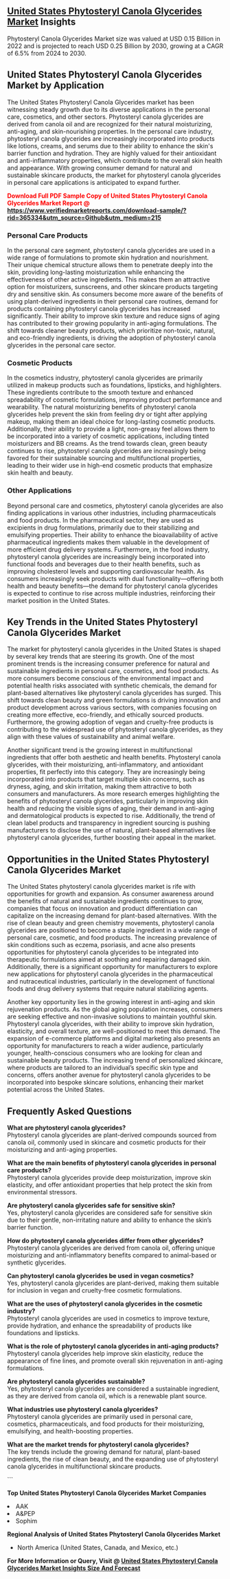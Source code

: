 <h2><a href="https://www.verifiedmarketreports.com/download-sample/?rid=365334&amp;utm_source=Github&amp;utm_medium=215" target="_blank">United States Phytosteryl Canola Glycerides Market</a> Insights</h2><p>Phytosteryl Canola Glycerides Market size was valued at USD 0.15 Billion in 2022 and is projected to reach USD 0.25 Billion by 2030, growing at a CAGR of 6.5% from 2024 to 2030.</p><p><h2>United States Phytosteryl Canola Glycerides Market by Application</h2><p>The United States Phytosteryl Canola Glycerides market has been witnessing steady growth due to its diverse applications in the personal care, cosmetics, and other sectors. Phytosteryl canola glycerides are derived from canola oil and are recognized for their natural moisturizing, anti-aging, and skin-nourishing properties. In the personal care industry, phytosteryl canola glycerides are increasingly incorporated into products like lotions, creams, and serums due to their ability to enhance the skin's barrier function and hydration. They are highly valued for their antioxidant and anti-inflammatory properties, which contribute to the overall skin health and appearance. With growing consumer demand for natural and sustainable skincare products, the market for phytosteryl canola glycerides in personal care applications is anticipated to expand further. <strong><p><span class=""><span style="color: #ff0000;"><strong>Download Full PDF Sample Copy of United States Phytosteryl Canola Glycerides Market Report</strong> @ </span><a href="https://www.verifiedmarketreports.com/download-sample/?rid=365334&amp;utm_source=Github&amp;utm_medium=215" target="_blank">https://www.verifiedmarketreports.com/download-sample/?rid=365334&amp;utm_source=Github&amp;utm_medium=215</a></span></p></strong></p><h3>Personal Care Products</h3><p>In the personal care segment, phytosteryl canola glycerides are used in a wide range of formulations to promote skin hydration and nourishment. Their unique chemical structure allows them to penetrate deeply into the skin, providing long-lasting moisturization while enhancing the effectiveness of other active ingredients. This makes them an attractive option for moisturizers, sunscreens, and other skincare products targeting dry and sensitive skin. As consumers become more aware of the benefits of using plant-derived ingredients in their personal care routines, demand for products containing phytosteryl canola glycerides has increased significantly. Their ability to improve skin texture and reduce signs of aging has contributed to their growing popularity in anti-aging formulations. The shift towards cleaner beauty products, which prioritize non-toxic, natural, and eco-friendly ingredients, is driving the adoption of phytosteryl canola glycerides in the personal care sector.</p><h3>Cosmetic Products</h3><p>In the cosmetics industry, phytosteryl canola glycerides are primarily utilized in makeup products such as foundations, lipsticks, and highlighters. These ingredients contribute to the smooth texture and enhanced spreadability of cosmetic formulations, improving product performance and wearability. The natural moisturizing benefits of phytosteryl canola glycerides help prevent the skin from feeling dry or tight after applying makeup, making them an ideal choice for long-lasting cosmetic products. Additionally, their ability to provide a light, non-greasy feel allows them to be incorporated into a variety of cosmetic applications, including tinted moisturizers and BB creams. As the trend towards clean, green beauty continues to rise, phytosteryl canola glycerides are increasingly being favored for their sustainable sourcing and multifunctional properties, leading to their wider use in high-end cosmetic products that emphasize skin health and beauty.</p><h3>Other Applications</h3><p>Beyond personal care and cosmetics, phytosteryl canola glycerides are also finding applications in various other industries, including pharmaceuticals and food products. In the pharmaceutical sector, they are used as excipients in drug formulations, primarily due to their stabilizing and emulsifying properties. Their ability to enhance the bioavailability of active pharmaceutical ingredients makes them valuable in the development of more efficient drug delivery systems. Furthermore, in the food industry, phytosteryl canola glycerides are increasingly being incorporated into functional foods and beverages due to their health benefits, such as improving cholesterol levels and supporting cardiovascular health. As consumers increasingly seek products with dual functionality—offering both health and beauty benefits—the demand for phytosteryl canola glycerides is expected to continue to rise across multiple industries, reinforcing their market position in the United States.</p><h2>Key Trends in the United States Phytosteryl Canola Glycerides Market</h2><p>The market for phytosteryl canola glycerides in the United States is shaped by several key trends that are steering its growth. One of the most prominent trends is the increasing consumer preference for natural and sustainable ingredients in personal care, cosmetics, and food products. As more consumers become conscious of the environmental impact and potential health risks associated with synthetic chemicals, the demand for plant-based alternatives like phytosteryl canola glycerides has surged. This shift towards clean beauty and green formulations is driving innovation and product development across various sectors, with companies focusing on creating more effective, eco-friendly, and ethically sourced products. Furthermore, the growing adoption of vegan and cruelty-free products is contributing to the widespread use of phytosteryl canola glycerides, as they align with these values of sustainability and animal welfare.</p><p>Another significant trend is the growing interest in multifunctional ingredients that offer both aesthetic and health benefits. Phytosteryl canola glycerides, with their moisturizing, anti-inflammatory, and antioxidant properties, fit perfectly into this category. They are increasingly being incorporated into products that target multiple skin concerns, such as dryness, aging, and skin irritation, making them attractive to both consumers and manufacturers. As more research emerges highlighting the benefits of phytosteryl canola glycerides, particularly in improving skin health and reducing the visible signs of aging, their demand in anti-aging and dermatological products is expected to rise. Additionally, the trend of clean label products and transparency in ingredient sourcing is pushing manufacturers to disclose the use of natural, plant-based alternatives like phytosteryl canola glycerides, further boosting their appeal in the market.</p><h2>Opportunities in the United States Phytosteryl Canola Glycerides Market</h2><p>The United States phytosteryl canola glycerides market is rife with opportunities for growth and expansion. As consumer awareness around the benefits of natural and sustainable ingredients continues to grow, companies that focus on innovation and product differentiation can capitalize on the increasing demand for plant-based alternatives. With the rise of clean beauty and green chemistry movements, phytosteryl canola glycerides are positioned to become a staple ingredient in a wide range of personal care, cosmetic, and food products. The increasing prevalence of skin conditions such as eczema, psoriasis, and acne also presents opportunities for phytosteryl canola glycerides to be integrated into therapeutic formulations aimed at soothing and repairing damaged skin. Additionally, there is a significant opportunity for manufacturers to explore new applications for phytosteryl canola glycerides in the pharmaceutical and nutraceutical industries, particularly in the development of functional foods and drug delivery systems that require natural stabilizing agents.</p><p>Another key opportunity lies in the growing interest in anti-aging and skin rejuvenation products. As the global aging population increases, consumers are seeking effective and non-invasive solutions to maintain youthful skin. Phytosteryl canola glycerides, with their ability to improve skin hydration, elasticity, and overall texture, are well-positioned to meet this demand. The expansion of e-commerce platforms and digital marketing also presents an opportunity for manufacturers to reach a wider audience, particularly younger, health-conscious consumers who are looking for clean and sustainable beauty products. The increasing trend of personalized skincare, where products are tailored to an individual’s specific skin type and concerns, offers another avenue for phytosteryl canola glycerides to be incorporated into bespoke skincare solutions, enhancing their market potential across the United States.</p><h2>Frequently Asked Questions</h2><p><strong>What are phytosteryl canola glycerides?</strong><br>Phytosteryl canola glycerides are plant-derived compounds sourced from canola oil, commonly used in skincare and cosmetic products for their moisturizing and anti-aging properties.</p><p><strong>What are the main benefits of phytosteryl canola glycerides in personal care products?</strong><br>Phytosteryl canola glycerides provide deep moisturization, improve skin elasticity, and offer antioxidant properties that help protect the skin from environmental stressors.</p><p><strong>Are phytosteryl canola glycerides safe for sensitive skin?</strong><br>Yes, phytosteryl canola glycerides are considered safe for sensitive skin due to their gentle, non-irritating nature and ability to enhance the skin’s barrier function.</p><p><strong>How do phytosteryl canola glycerides differ from other glycerides?</strong><br>Phytosteryl canola glycerides are derived from canola oil, offering unique moisturizing and anti-inflammatory benefits compared to animal-based or synthetic glycerides.</p><p><strong>Can phytosteryl canola glycerides be used in vegan cosmetics?</strong><br>Yes, phytosteryl canola glycerides are plant-derived, making them suitable for inclusion in vegan and cruelty-free cosmetic formulations.</p><p><strong>What are the uses of phytosteryl canola glycerides in the cosmetic industry?</strong><br>Phytosteryl canola glycerides are used in cosmetics to improve texture, provide hydration, and enhance the spreadability of products like foundations and lipsticks.</p><p><strong>What is the role of phytosteryl canola glycerides in anti-aging products?</strong><br>Phytosteryl canola glycerides help improve skin elasticity, reduce the appearance of fine lines, and promote overall skin rejuvenation in anti-aging formulations.</p><p><strong>Are phytosteryl canola glycerides sustainable?</strong><br>Yes, phytosteryl canola glycerides are considered a sustainable ingredient, as they are derived from canola oil, which is a renewable plant source.</p><p><strong>What industries use phytosteryl canola glycerides?</strong><br>Phytosteryl canola glycerides are primarily used in personal care, cosmetics, pharmaceuticals, and food products for their moisturizing, emulsifying, and health-boosting properties.</p><p><strong>What are the market trends for phytosteryl canola glycerides?</strong><br>The key trends include the growing demand for natural, plant-based ingredients, the rise of clean beauty, and the expanding use of phytosteryl canola glycerides in multifunctional skincare products.</p>```</p><p><strong>Top United States Phytosteryl Canola Glycerides Market Companies</strong></p><div data-test-id=""><p><li>AAK</li><li> A&PEP</li><li> Sophim</li></p><div><strong>Regional Analysis of&nbsp;United States Phytosteryl Canola Glycerides Market</strong></div><ul><li dir="ltr"><p dir="ltr">North America&nbsp;(United States, Canada, and Mexico, etc.)</p></li></ul><p><strong>For More Information or Query, Visit @&nbsp;</strong><strong><a href="https://www.verifiedmarketreports.com/product/phytosteryl-canola-glycerides-market/?utm_source=Github&amp;utm_medium=215" target="_blank">United States Phytosteryl Canola Glycerides Market Insights Size And Forecast</a></strong></p></div>
